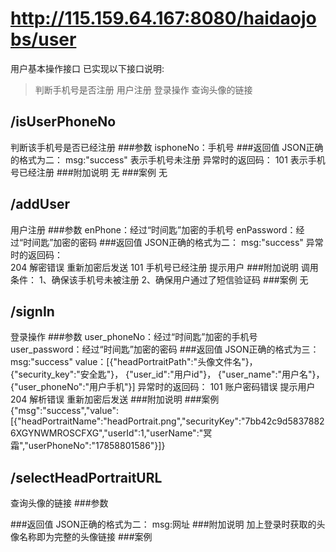 # http://115.159.64.167:8080/haidaojobs/user
用户基本操作接口
已实现以下接口说明:
>判断手机号是否注册
用户注册
登录操作
查询头像的链接

## /isUserPhoneNo
判断该手机号是否已经注册
###参数
	isphoneNo：手机号
###返回值
	JSON正确的格式为二：
		msg:"success"
		表示手机号未注册
	异常时的返回码：
		101	表示手机号已经注册
###附加说明
	无
###案例
	无

## /addUser
用户注册
###参数
	enPhone：经过“时间匙”加密的手机号
	enPassword：经过“时间匙”加密的密码
###返回值
	JSON正确的格式为二：
		msg:"success"
	异常时的返回码：	
		204	解密错误		重新加密后发送
		101	手机号已经注册		提示用户
###附加说明
	调用条件：
		1、确保该手机号未被注册
		2、确保用户通过了短信验证码
###案例
	无

## /signIn
登录操作
###参数
	user_phoneNo：经过“时间匙”加密的手机号
	user_password：经过“时间匙”加密的密码
###返回值
	JSON正确的格式为三：
		msg:"success"
		value：[{"headPortraitPath":"头像文件名"}，
					{"security_key":"安全匙"}，
					{"user_id":"用户id"}，
					{"user_name":"用户名"}，
					{"user_phoneNo":"用户手机"}]
	异常时的返回码：
		101	账户密码错误		提示用户
		204	解析错误		重新加密后发送
###附加说明
###案例
	{"msg":"success","value":[{"headPortraitName":"headPortrait.png","securityKey":"7bb42c9d58378826XGYNWMROSCFXG","userId":1,"userName":"冥霜","userPhoneNo":"17858801586"}]}

## /selectHeadPortraitURL
查询头像的链接
###参数

###返回值
	JSON正确的格式为二：
		msg:网址
###附加说明
	加上登录时获取的头像名称即为完整的头像链接
###案例







